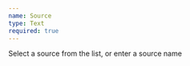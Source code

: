 ```yaml
---
name: Source
type: Text
required: true
---
```


Select a source from the list, or enter a source name